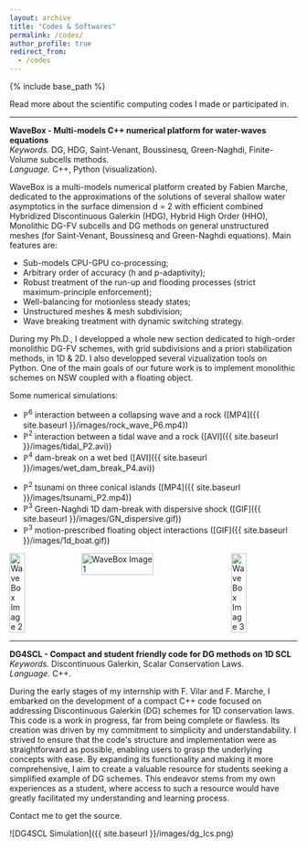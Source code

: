 ```yaml
---
layout: archive
title: "Codes & Softwares"
permalink: /codes/
author_profile: true
redirect_from:
  - /codes
---
```


{% include base_path %}

Read more about the scientific computing codes I made or participated in. 

***

<b> WaveBox - Multi-models C++ numerical platform for water-waves equations </b>  <br>
<i> Keywords. </i> DG, HDG, Saint-Venant, Boussinesq, Green-Naghdi, Finite-Volume subcells methods. <br>
<i> Language. </i> C++, Python (visualization).

WaveBox is a multi-models numerical platform created by Fabien Marche, dedicated to the approximations of the solutions of several shallow water asymptotics in the surface dimension d = 2 with efficient combined Hybridized Discontinuous Galerkin (HDG), Hybrid High Order (HHO), Monolithic DG-FV subcells and DG methods on general unstructured meshes (for Saint-Venant, Boussinesq and Green-Naghdi equations). Main features are: 
- Sub-models CPU-GPU co-processing;
- Arbitrary order of accuracy (h and p-adaptivity);
- Robust treatment of the run-up and flooding processes (strict maximum-principle enforcement);
- Well-balancing for motionless steady states;
- Unstructured meshes & mesh subdivision;
- Wave breaking treatment with dynamic switching strategy.

During my Ph.D., I developped a whole new section dedicated to high-order monolithic DG-FV schemes, with grid subdivisions and a priori stabilization methods, in 1D & 2D. I also developped several vizualization tools on Python. One of the main goals of our future work is to implement monolithic schemes on NSW coupled with a floating object.

Some numerical simulations: 
- $\mathbb{P}^6$ interaction between a collapsing wave and a rock ([MP4]({{ site.baseurl }}/images/rock_wave_P6.mp4))
- $\mathbb{P}^2$ interaction between a tidal wave and a rock ([AVI]({{ site.baseurl }}/images/tidal_P2.avi))
- $\mathbb{P}^4$ dam-break on a wet bed ([AVI]({{ site.baseurl }}/images/wet_dam_break_P4.avi))
<!-- - $\mathbb{P}^2$ Carrier-Greenspan periodic solution ([AVI]({{ site.baseurl }}/images/cg_periodic_P2.avi)) -->
- $\mathbb{P}^2$ tsunami on three conical islands ([MP4]({{ site.baseurl }}/images/tsunami_P2.mp4))
- $\mathbb{P}^3$ Green-Naghdi 1D dam-break with dispersive shock ([GIF]({{ site.baseurl }}/images/GN_dispersive.gif))
- $\mathbb{P}^3$ motion-prescribed floating object interactions ([GIF]({{ site.baseurl }}/images/1d_boat.gif))

<div style="display: flex; justify-content: space-between; gap: 7px;">
      <img src="{{ site.baseurl }}/images/1d_boat.gif" alt="WaveBox Image 2" style="width: 23%; height: auto;">
      <img src="{{ site.baseurl }}/images/tsunami2d.png" alt="WaveBox Image 1" style="width: 50%; height: auto;">
      <img src="{{ site.baseurl }}/images/rock_wave_1d.png" alt="WaveBox Image 3" style="width: 23%; height: auto;">
</div>

***

<b> DG4SCL - Compact and student friendly code for DG methods on 1D SCL </b>  <br>
<i> Keywords. </i> Discontinuous Galerkin, Scalar Conservation Laws. <br>
<i> Language. </i> C++. 

During the early stages of my internship with F. Vilar and F. Marche, I embarked on the development of a compact C++ code focused on addressing Discontinuous Galerkin (DG) schemes for 1D conservation laws. 
This code is a work in progress, far from being complete or flawless. Its creation was driven by my commitment to simplicity and understandability. I strived to ensure that the code's structure and implementation were as straightforward as possible, enabling users to grasp the underlying concepts with ease.
By expanding its functionality and making it more comprehensive, I aim to create a valuable resource for students seeking a simplified example of DG schemes. This endeavor stems from my own experiences as a student, where access to such a resource would have greatly facilitated my understanding and learning process.

Contact me to get the source.

![DG4SCL Simulation]({{ site.baseurl }}/images/dg_lcs.png)
